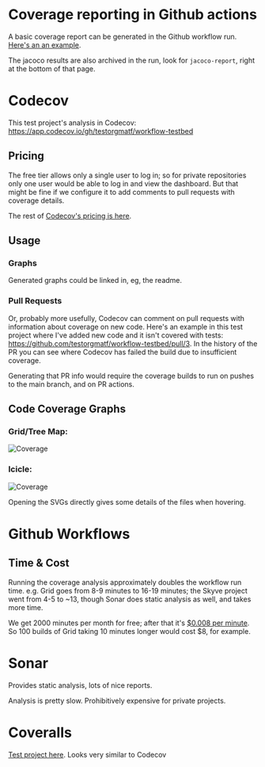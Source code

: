 
# Coverage reporting in Github actions

A basic coverage report can be generated in the Github workflow run. [Here's an an example](https://github.com/testorgmatf/workflow-testbed/actions/runs/16484930642).

The jacoco results are also archived in the run, look for `jacoco-report`, right at the bottom of that page.


# Codecov

This test project's analysis in Codecov: https://app.codecov.io/gh/testorgmatf/workflow-testbed

## Pricing

The free tier allows only a single user to log in; so for private repositories only one user would be able to log in and view the dashboard. But that might be fine if we configure it to add comments to pull requests with coverage details.

The rest of [Codecov's pricing is here](https://about.codecov.io/pricing/).

## Usage

### Graphs

Generated graphs could be linked in, eg, the readme.

### Pull Requests

Or, probably more usefully, Codecov can comment on pull requests with information about coverage on new code. Here's an example in this test project where I've added new code and it isn't covered with tests: https://github.com/testorgmatf/workflow-testbed/pull/3. In the history of the PR you can see where Codecov has failed the build due to insufficient coverage.

Generating that PR info would require the coverage builds to run on pushes to the main branch, and on PR actions.

## Code Coverage Graphs

### Grid/Tree Map:

![Coverage](https://codecov.io/github/testorgmatf/workflow-testbed/graphs/tree.svg?token=CCIS7HBMMD)

### Icicle:

![Coverage](https://codecov.io/gh/testorgmatf/workflow-testbed/graphs/icicle.svg?token=CCIS7HBMMD)

Opening the SVGs directly gives some details of the files when hovering.


# Github Workflows

## Time & Cost

Running the coverage analysis approximately doubles the workflow run time. e.g. Grid goes from 8-9 minutes to 16-19 minutes; the Skyve project went from 4-5 to ~13, though Sonar does static analysis as well, and takes more time.

We get 2000 minutes per month for free; after that it's [$0.008 per minute](https://docs.github.com/en/billing/managing-billing-for-your-products/about-billing-for-github-actions). So 100 builds of Grid taking 10 minutes longer would cost $8, for example.


# Sonar

Provides static analysis, lots of nice reports.

Analysis is pretty slow. Prohibitively expensive for private projects.

# Coveralls

[Test project here](https://coveralls.io/github/testorgmatf/workflow-testbed). Looks very similar to Codecov